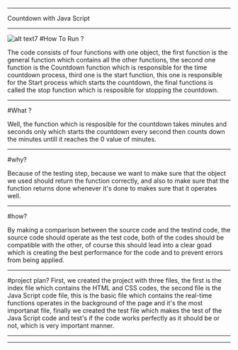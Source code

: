 ***
Countdown with Java Script
***
![alt text](https://www.google.com/search?q=countdown&client=firefox-b-ab&source=lnms&tbm=isch&sa=X&ved=0ahUKEwiqt7newYHSAhVJ0hoKHRF-D7kQ_AUICCgB&biw=1366&bih=635#imgrc=H5LNPcvRLkI2PM:)7
#How To Run ? 

The code consists of four functions with one object, the first function is the general function which contains all the other functions, the second one function is the Countdown function which is responsible for the time countdown process, third one is the start function, this one is responsible for the Start process which starts the countdown, the final functions is called the stop function which is resposible for stopping the countdown.
***


#What ?

Well, the function which is resposible for the countdown takes minutes and seconds only which starts the countdown every second then counts down the minutes untill it reaches the 0 value of minutes.
***


#why?

Because of the testing step, because we want to make sure that the object we used should return the function correctly, and also to make sure that the function returns done whenever it's done to makes sure that it operates well.
***


#how?

By making a comparison between the source code and the testind code, the source code should operate as the test code, both of the codes should be compatible with the other, of course this should lead into a clear goad which is creating the best performance for the code and to prevent errors from being applied.
***


#project plan?
First, we created the project with three files, the first is the index file which contains the HTML and CSS codes, the second file is the Java Script code file, this is the basic file which contains the real-time functions operates in the background of the page and it's the most importanat file, finally we created the test file which makes the test of the Java Script code and test's if the code works perfectly as it should be or not, which is very important manner.
***
***
